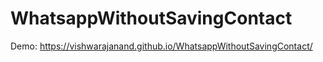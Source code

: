 # WhatsappWithoutSavingContact

Demo: https://vishwarajanand.github.io/WhatsappWithoutSavingContact/

